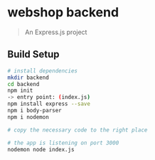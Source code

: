 # webshop backend

> An Express.js project

## Build Setup

``` bash
# install dependencies
mkdir backend
cd backend
npm init
-> entry point: (index.js)
npm install express --save
npm i body-parser
npm i nodemon

# copy the necessary code to the right place

# the app is listening on port 3000
nodemon node index.js
```

